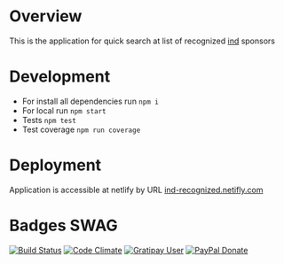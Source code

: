 # Overview

This is the application for quick search at list of recognized [ind](https://ind.nl/EN/business/public-register) sponsors 

# Development

* For install all dependencies run ``` npm i ```
* For local run ``` npm start ```
* Tests ``` npm test ```
* Test coverage ``` npm run coverage ```

# Deployment

Application is accessible at netlify by URL [ind-recognized.netifly.com](https://ind-recognized.netlify.com)

# Badges SWAG

[![Build Status](https://travis-ci.org/my8bit/ind-recognized-sponsors.svg?branch=master)](https://travis-ci.org/my8bit/ind-recognized-sponsors)
[![Code Climate](https://codeclimate.com/github/my8bit/ind-recognized-sponsors/badges/gpa.svg)](https://codeclimate.com/github/my8bit/ind-recognized-sponsors)
[![Gratipay User](https://img.shields.io/gratipay/user/my8bit.svg?maxAge=2592000)](https://gratipay.com/~my8bit/)
[![PayPal Donate](https://img.shields.io/badge/paypal-donate-yellow.svg)](https://www.paypal.com/cgi-bin/webscr?cmd=_donations&business=ihor%40pavlenko%2eninja&lc=AU&item_name=opensource%20support&currency_code=USD&bn=PP%2dDonationsBF%3abtn_donate_SM%2egif%3aNonHosted)